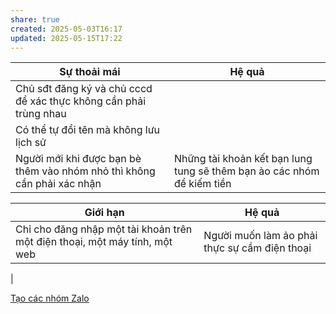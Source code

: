 ```yaml
---
share: true
created: 2025-05-03T16:17
updated: 2025-05-15T17:22
---
```

| Sự thoải mái                                                            | Hệ quả                                                                 |
| ----------------------------------------------------------------------- | ---------------------------------------------------------------------- |
| Chủ sđt đăng ký và chủ cccd để xác thực không cần phải trùng nhau       |                                                                        |
| Có thể tự đổi tên mà không lưu lịch sử                                  |                                                                        |
| Người mới khi được bạn bè thêm vào nhóm nhỏ thì không cần phải xác nhận | Những tài khoản kết bạn lung tung sẽ thêm bạn ào các nhóm để kiếm tiền |

| Giới hạn                                                                   | Hệ quả                                        |
| -------------------------------------------------------------------------- | --------------------------------------------- |
| Chỉ cho đăng nhập một tài khoản trên một điện thoại, một máy tính, một web | Người muốn làm ảo phải thực sự cầm điện thoại |
| 

[Tạo các nhóm Zalo](../%C3%9D%20t%C6%B0%E1%BB%9Fng%20ki%E1%BA%BFm%20ti%E1%BB%81n/3%20%C3%9D%20t%C6%B0%E1%BB%9Fng/C%C3%B4ng%20vi%E1%BB%87c%20th%E1%BB%9Di%20v%E1%BB%A5,%20c%E1%BB%99ng%20t%C3%A1c%20vi%C3%AAn/Nh%C3%B3m%20ch%E1%BA%A1y%20ch%E1%BB%89%20ti%C3%AAu/T%C3%ACm%20ng%C6%B0%E1%BB%9Di/T%E1%BA%A1o%20c%C3%A1c%20nh%C3%B3m%20Zalo.md)
